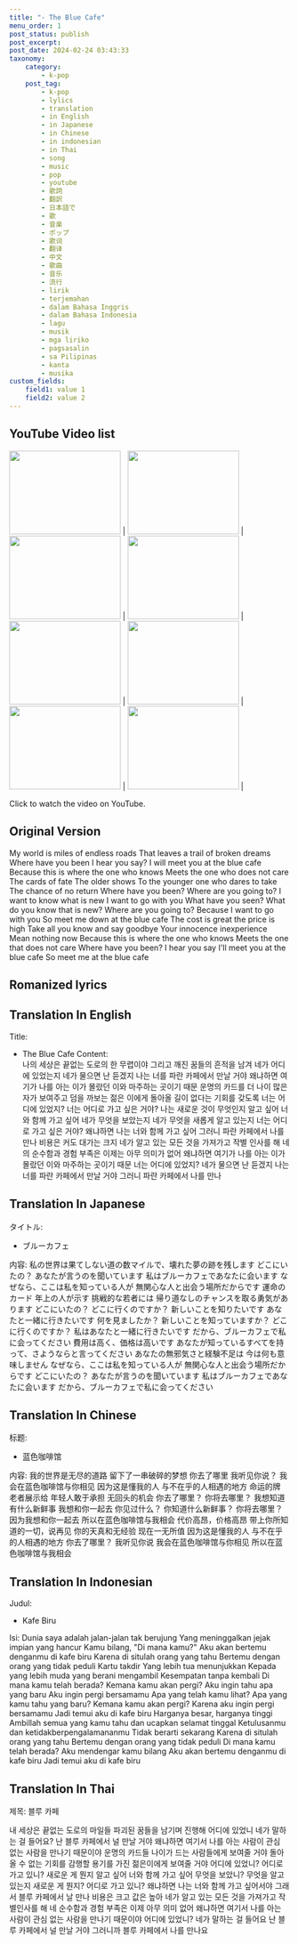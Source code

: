 ```yaml
---
title: "- The Blue Cafe"
menu_order: 1
post_status: publish
post_excerpt: 
post_date: 2024-02-24 03:43:33
taxonomy:
    category:
        - k-pop
    post_tag:
        - k-pop
        - lylics
        - translation
        - in English
        - in Japanese
        - in Chinese
        - in indonesian
        - in Thai
        - song
        - music
        - pop
        - youtube
        - 歌詞
        - 翻訳
        - 日本語で
        - 歌
        - 音楽
        - ポップ
        - 歌词
        - 翻译
        - 中文
        - 歌曲
        - 音乐
        - 流行
        - lirik
        - terjemahan
        - dalam Bahasa Inggris
        - dalam Bahasa Indonesia
        - lagu
        - musik
        - mga liriko
        - pagsasalin
        - sa Pilipinas
        - kanta
        - musika
custom_fields:
    field1: value 1
    field2: value 2
---
```


## YouTube Video list
 [<img src='http://img.youtube.com/vi/2wMYpKRHUns/0.jpg' width='200' height='150'>](https://youtu.be/2wMYpKRHUns) | [<img src='http://img.youtube.com/vi/HB8KKBg8e6A/0.jpg' width='200' height='150'>](https://youtu.be/HB8KKBg8e6A) | [<img src='http://img.youtube.com/vi/t8Lb14kRRBc/0.jpg' width='200' height='150'>](https://youtu.be/t8Lb14kRRBc) | [<img src='http://img.youtube.com/vi/wfPzWXFp9LM/0.jpg' width='200' height='150'>](https://youtu.be/wfPzWXFp9LM) | [<img src='http://img.youtube.com/vi/4a5UEt0qFBs/0.jpg' width='200' height='150'>](https://youtu.be/4a5UEt0qFBs) |
 [<img src='http://img.youtube.com/vi/TYlPgSAHy60/0.jpg' width='200' height='150'>](https://youtu.be/TYlPgSAHy60) | [<img src='http://img.youtube.com/vi/mQ6K78KdXWs/0.jpg' width='200' height='150'>](https://youtu.be/mQ6K78KdXWs) | [<img src='http://img.youtube.com/vi/iuODUm9MjKM/0.jpg' width='200' height='150'>](https://youtu.be/iuODUm9MjKM) |

Click to watch the video on YouTube.
## Original Version
My world is miles of endless roads
That leaves a trail of broken dreams
Where have you been
I hear you say?
I will meet you at the blue cafe
Because this is where the one who knows
Meets the one who does not care
The cards of fate
The older shows
To the younger one who dares to take
The chance of no return
Where have you been?
Where are you going to?
I want to know what is new
I want to go with you
What have you seen?
What do you know that is new?
Where are you going to?
Because I want to go with you
So meet me down at the blue cafe
The cost is great the price is high
Take all you know and say goodbye
Your innocence inexperience
Mean nothing now
Because this is where the one who knows
Meets the one that does not care
Where have you been?
I hear you say
I'll meet you at the blue cafe
So meet me at the blue cafe
## Romanized lyrics

## Translation In English
Title:  
- The Blue Cafe
Content:  
나의 세상은 끝없는 도로의 한 무렵이야
그리고 깨진 꿈들의 흔적을 남겨
네가 어디에 있었는지
네가 물으면 난 듣겠지
나는 너를 파란 카페에서 만날 거야
왜냐하면 여기가 나를 아는 이가
몰랐던 이와 마주하는 곳이기 때문
운명의 카드를
더 나이 많은 자가 보여주고
덤을 까보는 젊은 이에게
돌아올 길이 없다는 기회를 갖도록
너는 어디에 있었지?
너는 어디로 가고 싶은 거야?
나는 새로운 것이 무엇인지 알고 싶어
너와 함께 가고 싶어
네가 무엇을 보았는지
네가 무엇을 새롭게 알고 있는지
너는 어디로 가고 싶은 거야?
왜냐하면 나는 너와 함께 가고 싶어
그러니 파란 카페에서 나를 만나
비용은 커도 대가는 크지
네가 알고 있는 모든 것을 가져가고 작별 인사를 해
네의 순수함과 경험 부족은
이제는 아무 의미가 없어
왜냐하면 여기가 나를 아는 이가
몰랐던 이와 마주하는 곳이기 때문
너는 어디에 있었지?
네가 물으면 난 듣겠지
나는 너를 파란 카페에서 만날 거야
그러니 파란 카페에서 나를 만나
## Translation In Japanese
タイトル:
- ブルーカフェ

内容:
私の世界は果てしない道の数マイルで、壊れた夢の跡を残します
どこにいたの？
あなたが言うのを聞いています
私はブルーカフェであなたに会います
なぜなら、ここは私を知っている人が
無関心な人と出会う場所だからです
運命のカード
年上の人が示す
挑戦的な若者には
帰り道なしのチャンスを取る勇気があります
どこにいたの？
どこに行くのですか？
新しいことを知りたいです
あなたと一緒に行きたいです
何を見ましたか？
新しいことを知っていますか？
どこに行くのですか？
私はあなたと一緒に行きたいです
だから、ブルーカフェで私に会ってください
費用は高く、価格は高いです
あなたが知っているすべてを持って、さようならと言ってください
あなたの無邪気さと経験不足は
今は何も意味しません
なぜなら、ここは私を知っている人が
無関心な人と出会う場所だからです
どこにいたの？
あなたが言うのを聞いています
私はブルーカフェであなたに会います
だから、ブルーカフェで私に会ってください
## Translation In Chinese
标题:
- 蓝色咖啡馆

内容:
我的世界是无尽的道路
留下了一串破碎的梦想
你去了哪里
我听见你说？
我会在蓝色咖啡馆与你相见
因为这是懂我的人
与不在乎的人相遇的地方
命运的牌
老者展示给
年轻人敢于承担
无回头的机会
你去了哪里？
你将去哪里？
我想知道有什么新鲜事
我想和你一起去
你见过什么？
你知道什么新鲜事？
你将去哪里？
因为我想和你一起去
所以在蓝色咖啡馆与我相会
代价高昂，价格高昂
带上你所知道的一切，说再见
你的天真和无经验
现在一无所值
因为这是懂我的人
与不在乎的人相遇的地方
你去了哪里？
我听见你说
我会在蓝色咖啡馆与你相见
所以在蓝色咖啡馆与我相会
## Translation In Indonesian
Judul:
- Kafe Biru

Isi:
Dunia saya adalah jalan-jalan tak berujung
Yang meninggalkan jejak impian yang hancur
Kamu bilang, "Di mana kamu?"
Aku akan bertemu denganmu di kafe biru
Karena di situlah orang yang tahu
Bertemu dengan orang yang tidak peduli
Kartu takdir
Yang lebih tua menunjukkan
Kepada yang lebih muda yang berani mengambil
Kesempatan tanpa kembali
Di mana kamu telah berada?
Kemana kamu akan pergi?
Aku ingin tahu apa yang baru
Aku ingin pergi bersamamu
Apa yang telah kamu lihat?
Apa yang kamu tahu yang baru?
Kemana kamu akan pergi?
Karena aku ingin pergi bersamamu
Jadi temui aku di kafe biru
Harganya besar, harganya tinggi
Ambillah semua yang kamu tahu dan ucapkan selamat tinggal
Ketulusanmu dan ketidakberpengalamananmu
Tidak berarti sekarang
Karena di situlah orang yang tahu
Bertemu dengan orang yang tidak peduli
Di mana kamu telah berada?
Aku mendengar kamu bilang
Aku akan bertemu denganmu di kafe biru
Jadi temui aku di kafe biru
## Translation In Thai
제목: 블루 카페

내 세상은 끝없는 도로의 마일들
파괴된 꿈들을 남기며 진행해
어디에 있었니
네가 말하는 걸 들어요?
난 블루 카페에서 널 만날 거야
왜냐하면 여기서 나를 아는 사람이
관심 없는 사람을 만나기 때문이야
운명의 카드들
나이가 드는 사람들에게 보여줄 거야
돌아올 수 없는 기회를 감행할 용기를 가진
젊은이에게 보여줄 거야
어디에 있었니?
어디로 가고 있니?
새로운 게 뭔지 알고 싶어
너와 함께 가고 싶어
무엇을 보았니?
무엇을 알고 있는지 새로운 게 뭔지?
어디로 가고 있니?
왜냐하면 나는 너와 함께 가고 싶어서야
그래서 블루 카페에서 날 만나
비용은 크고 값은 높아
네가 알고 있는 모든 것을 가져가고 작별인사를 해
네 순수함과 경험 부족은
이제 아무 의미 없어
왜냐하면 여기서 나를 아는 사람이
관심 없는 사람을 만나기 때문이야
어디에 있었니?
네가 말하는 걸 들어요
난 블루 카페에서 널 만날 거야
그러니까 블루 카페에서 나를 만나요
